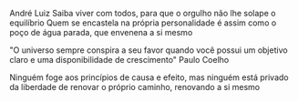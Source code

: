 André Luiz
Saiba viver com todos, para que o orgulho não lhe solape o equilíbrio
Quem se encastela na própria personalidade é assim como o poço de água parada, que envenena a si mesmo

"O universo sempre conspira a seu favor quando você possui um objetivo claro e uma disponibilidade de crescimento" Paulo Coelho

Ninguém foge aos princípios de causa e efeito, mas ninguém está privado da liberdade de renovar o próprio caminho, renovando a si mesmo
